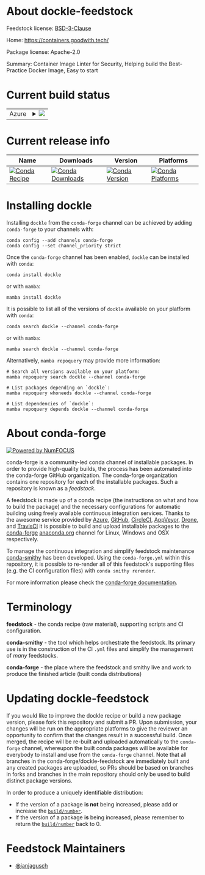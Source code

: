 About dockle-feedstock
======================

Feedstock license: [BSD-3-Clause](https://github.com/conda-forge/dockle-feedstock/blob/main/LICENSE.txt)

Home: https://containers.goodwith.tech/

Package license: Apache-2.0

Summary: Container Image Linter for Security, Helping build the Best-Practice Docker Image, Easy to start

Current build status
====================


<table>
    
  <tr>
    <td>Azure</td>
    <td>
      <details>
        <summary>
          <a href="https://dev.azure.com/conda-forge/feedstock-builds/_build/latest?definitionId=23235&branchName=main">
            <img src="https://dev.azure.com/conda-forge/feedstock-builds/_apis/build/status/dockle-feedstock?branchName=main">
          </a>
        </summary>
        <table>
          <thead><tr><th>Variant</th><th>Status</th></tr></thead>
          <tbody><tr>
              <td>linux_64</td>
              <td>
                <a href="https://dev.azure.com/conda-forge/feedstock-builds/_build/latest?definitionId=23235&branchName=main">
                  <img src="https://dev.azure.com/conda-forge/feedstock-builds/_apis/build/status/dockle-feedstock?branchName=main&jobName=linux&configuration=linux%20linux_64_" alt="variant">
                </a>
              </td>
            </tr><tr>
              <td>linux_aarch64</td>
              <td>
                <a href="https://dev.azure.com/conda-forge/feedstock-builds/_build/latest?definitionId=23235&branchName=main">
                  <img src="https://dev.azure.com/conda-forge/feedstock-builds/_apis/build/status/dockle-feedstock?branchName=main&jobName=linux&configuration=linux%20linux_aarch64_" alt="variant">
                </a>
              </td>
            </tr><tr>
              <td>osx_64</td>
              <td>
                <a href="https://dev.azure.com/conda-forge/feedstock-builds/_build/latest?definitionId=23235&branchName=main">
                  <img src="https://dev.azure.com/conda-forge/feedstock-builds/_apis/build/status/dockle-feedstock?branchName=main&jobName=osx&configuration=osx%20osx_64_" alt="variant">
                </a>
              </td>
            </tr><tr>
              <td>osx_arm64</td>
              <td>
                <a href="https://dev.azure.com/conda-forge/feedstock-builds/_build/latest?definitionId=23235&branchName=main">
                  <img src="https://dev.azure.com/conda-forge/feedstock-builds/_apis/build/status/dockle-feedstock?branchName=main&jobName=osx&configuration=osx%20osx_arm64_" alt="variant">
                </a>
              </td>
            </tr>
          </tbody>
        </table>
      </details>
    </td>
  </tr>
</table>

Current release info
====================

| Name | Downloads | Version | Platforms |
| --- | --- | --- | --- |
| [![Conda Recipe](https://img.shields.io/badge/recipe-dockle-green.svg)](https://anaconda.org/conda-forge/dockle) | [![Conda Downloads](https://img.shields.io/conda/dn/conda-forge/dockle.svg)](https://anaconda.org/conda-forge/dockle) | [![Conda Version](https://img.shields.io/conda/vn/conda-forge/dockle.svg)](https://anaconda.org/conda-forge/dockle) | [![Conda Platforms](https://img.shields.io/conda/pn/conda-forge/dockle.svg)](https://anaconda.org/conda-forge/dockle) |

Installing dockle
=================

Installing `dockle` from the `conda-forge` channel can be achieved by adding `conda-forge` to your channels with:

```
conda config --add channels conda-forge
conda config --set channel_priority strict
```

Once the `conda-forge` channel has been enabled, `dockle` can be installed with `conda`:

```
conda install dockle
```

or with `mamba`:

```
mamba install dockle
```

It is possible to list all of the versions of `dockle` available on your platform with `conda`:

```
conda search dockle --channel conda-forge
```

or with `mamba`:

```
mamba search dockle --channel conda-forge
```

Alternatively, `mamba repoquery` may provide more information:

```
# Search all versions available on your platform:
mamba repoquery search dockle --channel conda-forge

# List packages depending on `dockle`:
mamba repoquery whoneeds dockle --channel conda-forge

# List dependencies of `dockle`:
mamba repoquery depends dockle --channel conda-forge
```


About conda-forge
=================

[![Powered by
NumFOCUS](https://img.shields.io/badge/powered%20by-NumFOCUS-orange.svg?style=flat&colorA=E1523D&colorB=007D8A)](https://numfocus.org)

conda-forge is a community-led conda channel of installable packages.
In order to provide high-quality builds, the process has been automated into the
conda-forge GitHub organization. The conda-forge organization contains one repository
for each of the installable packages. Such a repository is known as a *feedstock*.

A feedstock is made up of a conda recipe (the instructions on what and how to build
the package) and the necessary configurations for automatic building using freely
available continuous integration services. Thanks to the awesome service provided by
[Azure](https://azure.microsoft.com/en-us/services/devops/), [GitHub](https://github.com/),
[CircleCI](https://circleci.com/), [AppVeyor](https://www.appveyor.com/),
[Drone](https://cloud.drone.io/welcome), and [TravisCI](https://travis-ci.com/)
it is possible to build and upload installable packages to the
[conda-forge](https://anaconda.org/conda-forge) [anaconda.org](https://anaconda.org/)
channel for Linux, Windows and OSX respectively.

To manage the continuous integration and simplify feedstock maintenance
[conda-smithy](https://github.com/conda-forge/conda-smithy) has been developed.
Using the ``conda-forge.yml`` within this repository, it is possible to re-render all of
this feedstock's supporting files (e.g. the CI configuration files) with ``conda smithy rerender``.

For more information please check the [conda-forge documentation](https://conda-forge.org/docs/).

Terminology
===========

**feedstock** - the conda recipe (raw material), supporting scripts and CI configuration.

**conda-smithy** - the tool which helps orchestrate the feedstock.
                   Its primary use is in the construction of the CI ``.yml`` files
                   and simplify the management of *many* feedstocks.

**conda-forge** - the place where the feedstock and smithy live and work to
                  produce the finished article (built conda distributions)


Updating dockle-feedstock
=========================

If you would like to improve the dockle recipe or build a new
package version, please fork this repository and submit a PR. Upon submission,
your changes will be run on the appropriate platforms to give the reviewer an
opportunity to confirm that the changes result in a successful build. Once
merged, the recipe will be re-built and uploaded automatically to the
`conda-forge` channel, whereupon the built conda packages will be available for
everybody to install and use from the `conda-forge` channel.
Note that all branches in the conda-forge/dockle-feedstock are
immediately built and any created packages are uploaded, so PRs should be based
on branches in forks and branches in the main repository should only be used to
build distinct package versions.

In order to produce a uniquely identifiable distribution:
 * If the version of a package **is not** being increased, please add or increase
   the [``build/number``](https://docs.conda.io/projects/conda-build/en/latest/resources/define-metadata.html#build-number-and-string).
 * If the version of a package **is** being increased, please remember to return
   the [``build/number``](https://docs.conda.io/projects/conda-build/en/latest/resources/define-metadata.html#build-number-and-string)
   back to 0.

Feedstock Maintainers
=====================

* [@janjagusch](https://github.com/janjagusch/)

